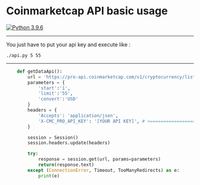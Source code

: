 # Coinmarketcap API basic usage

[![Python 3.9.6](https://img.shields.io/badge/python-3.9-blueviolet)](https://www.python.org/)

---

You just have to put your api key and execute like :

    ./api.py 5 55

---
```python
    def getDataApi():
        url = 'https://pro-api.coinmarketcap.com/v1/cryptocurrency/listings/latest'
        parameters = {
            'start':'1',
            'limit':'55',
            'convert':'USD'
        }
        headers = {
            'Accepts': 'application/json',
            'X-CMC_PRO_API_KEY': '[YOUR API KEY]', # <==================
        }

        session = Session()
        session.headers.update(headers)

        try:
            response = session.get(url, params=parameters)
            return(response.text)
        except (ConnectionError, Timeout, TooManyRedirects) as e:
            print(e)
```
